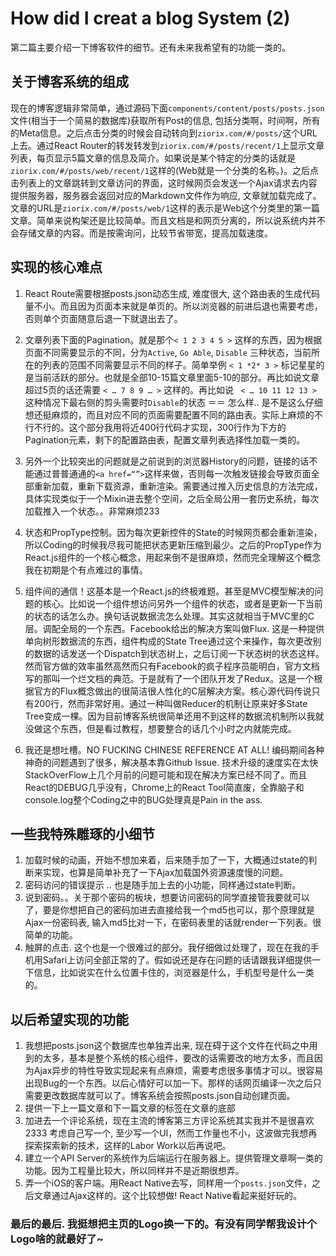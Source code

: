 # How did I creat a blog System (2)

第二篇主要介绍一下博客软件的细节。还有未来我希望有的功能一类的。

## 关于博客系统的组成
现在的博客逻辑非常简单，通过源码下面`components/content/posts/posts.json` 文件(相当于一个简易的数据库)获取所有Post的信息, 包括分类啊，时间啊，所有的Meta信息。之后点击分类的时候会自动转向到`ziorix.com/#/posts/`这个URL上去。通过React Router的转发转发到`ziorix.com/#/posts/recent/1`上显示文章列表，每页显示5篇文章的信息及简介。如果说是某个特定的分类的话就是`ziorix.com/#/posts/web/recent/1`这样的(Web就是一个分类的名称。)。之后点击列表上的文章跳转到文章访问的界面，这时候网页会发送一个Ajax请求去内容提供服务器，服务器会返回对应的Markdown文件作为响应, 文章就加载完成了。文章的URL是`ziorix.com/#/posts/web/1`这样的表示是Web这个分类里的第一篇文章。简单来说构架还是比较简单。而且文档是和网页分离的，所以说系统内并不会存储文章的内容。而是按需询问，比较节省带宽，提高加载速度。


## 实现的核心难点
1. React Route需要根据posts.json动态生成, 难度很大, 这个路由表的生成代码量不小。而且因为页面本来就是单页的。所以浏览器的前进后退也需要考虑，否则单个页面随意后退一下就退出去了。

2. 文章列表下面的Pagination。就是那个`< 1 2 3 4 5 >` 这样的东西，因为根据页面不同需要显示的不同，分为`Active`, `Go Able`, `Disable` 三种状态，当前所在的列表的范围不同需要显示不同的样子。简单举例 `< 1 *2* 3 >` 标记星星的是当前活跃的部分。也就是全部10-15篇文章里面5-10的部分。再比如说文章超过5页的话还需要 `< … 7 8 9 … >` 这样的。再比如说 ` < … 10 11 12 13 >` 这种情况下最右侧的剪头需要时`Disable`的状态 ＝＝ 怎么样.. 是不是这么仔细想还挺麻烦的，而且对应不同的页面需要配置不同的路由表。实际上麻烦的不行不行的。这个部分我用将近400行代码才实现，300行作为下方的Pagination元素，剩下的配置路由表，配置文章列表选择性加载一类的。

3. 另外一个比较突出的问题就是之前说到的浏览器History的问题，链接的话不能通过普普通通的`<a href=“”>`这样来做，否则每一次触发链接会导致页面全部重新加载，重新下载资源，重新渲染。需要通过推入历史信息的方法完成，具体实现类似于一个Mixin进去整个空间，之后全局公用一套历史系统，每次加载推入一个状态。。非常麻烦233 

4. 状态和PropType控制。因为每次更新控件的State的时候网页都会重新渲染，所以Coding的时候我尽我可能把状态更新压缩到最少。之后的PropType作为React.js组件的一个核心概念，用起来倒不是很麻烦，然而完全理解这个概念我在初期是个有点难过的事情。

5. 组件间的通信！这基本是一个React.js的终极难题。甚至是MVC模型解决的问题的核心。比如说一个组件想访问另外一个组件的状态，或者是更新一下当前的状态的话怎么办。换句话说数据流怎么处理。其实这就相当于MVC里的C层。调配全局的一个东西。Facebook给出的解决方案叫做Flux. 这是一种提供单向树形数据流的东西，组件构成的State Tree通过这个来操作，每次更改别的数据的话发送一个Dispatch到状态树上，之后订阅一下状态树的状态这样。然而官方做的效率虽然高然而只有Facebook的疯子程序员能明白，官方文档写的那叫一个烂文档的典范。于是就有了一个团队开发了Redux。这是一个根据官方的Flux概念做出的很简洁很人性化的C层解决方案。核心源代码传说只有200行，然而非常好用。通过一种叫做Reducer的机制让原来好多State Tree变成一棵。因为目前博客系统很简单还用不到这样的数据流机制所以我就没做这个东西，但是看过教程，想要整合的话几个小时之内就能完成。

6. 我还是想吐槽。NO FUCKING CHINESE REFERENCE AT ALL! 编码期间各种神奇的问题遇到了很多，解决基本靠Github Issue. 技术升级的速度实在太快StackOverFlow上几个月前的问题可能和现在解决方案已经不同了。而且React的DEBUG几乎没有，Chrome上的React Tool简直废，全靠脑子和console.log整个Coding之中的BUG处理真是Pain in the ass.

## 一些我特殊雕琢的小细节

1. 加载时候的动画，开始不想加来着，后来随手加了一下，大概通过state的判断来实现，也算是简单补充了一下Ajax加载国外资源速度慢的问题。
2. 密码访问的错误提示 .. 也是随手加上去的小功能，同样通过state判断。
3. 说到密码。。关于那个密码的板块，想要访问密码的同学直接管我要就可以了，要是你想把自己的密码加进去直接给我一个md5也可以，那个原理就是Ajax一份密码表, 输入md5比对一下，在密码表里的话就render一下列表。很简单的功能。
4. 触屏的点击. 这个也是一个很难过的部分。我仔细做过处理了，现在在我的手机用Safari上访问全部正常的了。假如说还是存在问题的话请跟我详细提供一下信息，比如说实在什么位置卡住的，浏览器是什么，手机型号是什么一类的。

## 以后希望实现的功能

1. 我想把posts.json这个数据库也单独弄出来, 现在碍于这个文件在代码之中用到的太多，基本是整个系统的核心组件，要改的话需要改的地方太多，而且因为Ajax异步的特性导致实现起来有点麻烦，需要考虑很多事情才可以。很容易出现Bug的一个东西。以后心情好可以加一下。那样的话网页编译一次之后只需要更改数据库就可以了。博客系统会按照posts.json自动创建页面。
2. 提供一下上一篇文章和下一篇文章的标签在文章的底部
3. 加进去一个评论系统，现在主流的博客第三方评论系统其实我并不是很喜欢2333 考虑自己写一个, 至少写一个UI，然而工作量也不小，这波做完我想再探索探索新的技术，这样的Labor Work以后再说吧。
4. 建立一个API Server的系统作为后端运行在服务器上。提供管理文章啊一类的功能。因为工程量比较大，所以同样并不是近期很想弄。
5. 弄一个iOS的客户端。用React Native去写，同样用一个`posts.json`文件，之后文章通过Ajax这样的。这个比较想做! React Native看起来挺好玩的。

### 最后的最后. 我挺想把主页的Logo换一下的。有没有同学帮我设计个Logo啥的就最好了~

